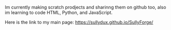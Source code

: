 Im currently making scratch prodjects and sharinng them on github too, also im learning to code HTML, Python, and JavaScript.

Here is the link to my main page: https://sullydux.github.io/SullyForge/
